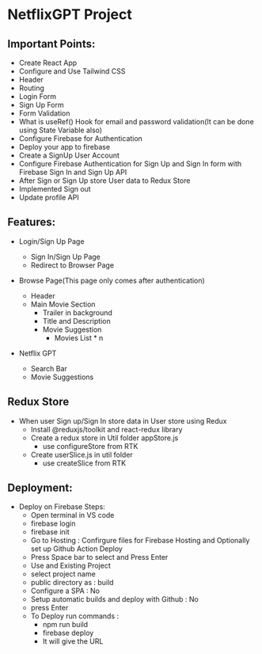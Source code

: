 # NetflixGPT Project

## Important Points:

- Create React App
- Configure and Use Tailwind CSS
- Header
- Routing
- Login Form
- Sign Up Form
- Form Validation
- What is useRef() Hook for email and password validation(It can be done using State Variable also)
- Configure Firebase for Authentication
- Deploy your app to firebase
- Create a SignUp User Account
- Configure Firebase Authentication for Sign Up and Sign In form with Firebase Sign In and Sign Up API
- After Sign or Sign Up store User data to Redux Store
- Implemented Sign out
- Update profile API

## Features:

- Login/Sign Up Page
  - Sign In/Sign Up Page
  - Redirect to Browser Page
- Browse Page(This page only comes after authentication)

  - Header
  - Main Movie Section
    - Trailer in background
    - Title and Description
    - Movie Suggestion
      - Movies List \* n

- Netflix GPT

  - Search Bar
  - Movie Suggestions

## Redux Store

- When user Sign up/Sign In store data in User store using Redux
  - Install @reduxjs/toolkit and react-redux library
  - Create a redux store in Util folder appStore.js
    - use configureStore from RTK
  - Create userSlice.js in util folder
    - use createSlice from RTK

## Deployment:

- Deploy on Firebase Steps:
  - Open terminal in VS code
  - firebase login
  - firebase init
  - Go to Hosting : Confirgure files for Firebase Hosting and Optionally set up Github Action Deploy
  - Press Space bar to select and Press Enter
  - Use and Existing Project
  - select project name
  - public directory as : build
  - Configure a SPA : No
  - Setup automatic builds and deploy with Github : No
  - press Enter
  - To Deploy run commands :
    - npm run build
    - firebase deploy
    - It will give the URL
